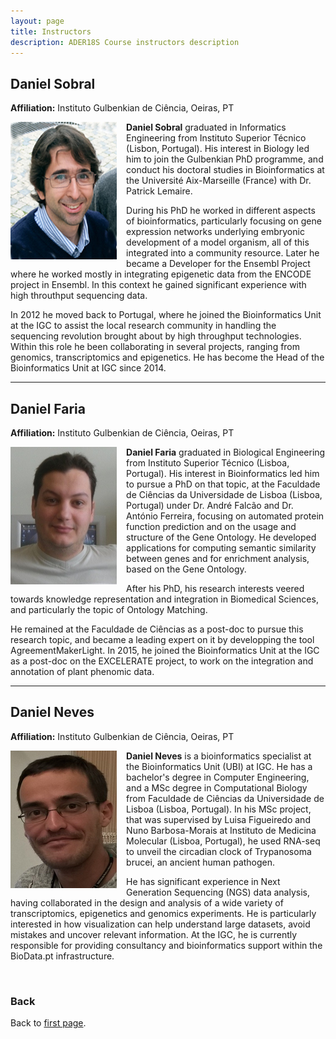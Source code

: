 ```yaml
---
layout: page
title: Instructors
description: ADER18S Course instructors description
---
```


## Daniel Sobral
**Affiliation:** Instituto Gulbenkian de Ciência, Oeiras, PT

  <img src="./images/instructors/Daniel_Sobral.jpg" height="220px" width="170px" align="left" style="margin-right: 3%; margin-bottom: 0.3em;">

**Daniel Sobral** graduated in Informatics Engineering from Instituto Superior Técnico (Lisbon, Portugal). His interest in Biology led him to join the Gulbenkian PhD programme, and conduct his doctoral studies in Bioinformatics at the Université Aix-Marseille (France) with Dr. Patrick Lemaire. 

During his PhD he worked in different aspects of bioinformatics, particularly focusing on gene expression networks underlying embryonic development of a model organism, all of this integrated into a community resource. Later he became a Developer for the Ensembl Project where he worked mostly in integrating epigenetic data from the ENCODE project in Ensembl. In this context he gained significant experience with high throuthput sequencing data. 

In 2012 he moved back to Portugal, where he joined the Bioinformatics Unit at the IGC to assist the local research community in handling the sequencing revolution brought about by high throughput technologies. Within this role he been collaborating in several projects, ranging from genomics, transcriptomics and epigenetics. He has become the Head of the Bioinformatics Unit at IGC since 2014. 

---

## Daniel Faria
**Affiliation:** Instituto Gulbenkian de Ciência, Oeiras, PT

 <img src="./images/instructors/Daniel_Faria.jpg" height="220px" width="170px" align="left" style="margin-right: 3%; margin-bottom: 0.3em;">
 
**Daniel Faria** graduated in Biological Engineering from Instituto Superior Técnico (Lisboa, Portugal). His interest in Bioinformatics led him to pursue a PhD on that topic, at the Faculdade de Ciências da Universidade de Lisboa (Lisboa, Portugal) under Dr. André Falcão and Dr. António Ferreira, focusing on automated protein function prediction and on the usage and structure of the Gene Ontology. He developed applications for computing semantic similarity between genes and for enrichment analysis, based on the Gene Ontology. 

After his PhD, his research interests veered towards knowledge representation and integration in Biomedical Sciences, and particularly the topic of Ontology Matching. 

He remained at the Faculdade de Ciências as a post-doc to pursue this research topic, and became a leading expert on it by developping the tool AgreementMakerLight. In 2015, he joined the Bioinformatics Unit at the IGC as a post-doc on the EXCELERATE project, to work on the integration and annotation of plant phenomic data.


---

## Daniel Neves
**Affiliation:** Instituto Gulbenkian de Ciência, Oeiras, PT

<img src="./images/instructors/Daniel_Neves.jpg" height="220px" width="170px" align="left" style="margin-right: 3%; margin-bottom: 0.3em;">

**Daniel Neves** is a bioinformatics specialist at the Bioinformatics Unit (UBI) at IGC. He has a bachelor's degree in Computer Engineering, and a MSc degree in Computational Biology from Faculdade de Ciências da Universidade de Lisboa (Lisboa, Portugal). In his MSc project, that was supervised by Luisa Figueiredo and Nuno Barbosa-Morais at Instituto de Medicina Molecular (Lisboa, Portugal), he used RNA-seq to unveil the circadian clock of Trypanosoma brucei, an ancient human pathogen. 

He has significant experience in Next Generation Sequencing (NGS) data analysis, having collaborated in the design and analysis of a wide variety of transcriptomics, epigenetics and genomics experiments. He is particularly interested in how visualization can help understand large datasets, avoid mistakes and uncover relevant information. At the IGC, he is currently responsible for providing consultancy and bioinformatics support within the BioData.pt infrastructure.

<br/>

### Back

Back to [first page](https://maccardoso.github.io/ADER18S/).
